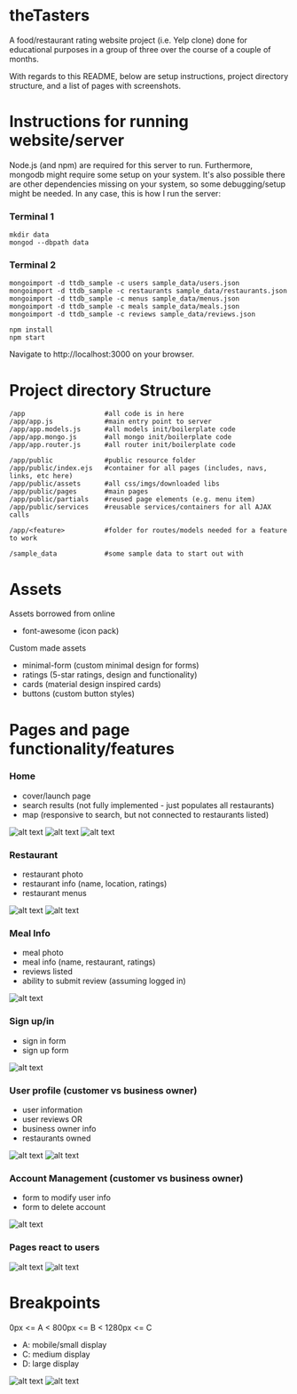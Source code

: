 # theTasters

A food/restaurant rating website project (i.e. Yelp clone) done for educational purposes in a group of three over the course of a couple of months.

With regards to this README, below are setup instructions, project directory structure, and a list of pages with screenshots.

# Instructions for running website/server

Node.js (and npm) are required for this server to run. Furthermore, mongodb might require some setup on your system. It's also possible there are other dependencies missing on your system, so some debugging/setup might be needed. In any case, this is how I run the server:

### Terminal 1
```
mkdir data
mongod --dbpath data
```

### Terminal 2
```
mongoimport -d ttdb_sample -c users sample_data/users.json
mongoimport -d ttdb_sample -c restaurants sample_data/restaurants.json
mongoimport -d ttdb_sample -c menus sample_data/menus.json
mongoimport -d ttdb_sample -c meals sample_data/meals.json
mongoimport -d ttdb_sample -c reviews sample_data/reviews.json

npm install
npm start
```

Navigate to http://localhost:3000 on your browser.

# Project directory Structure

```
/app                    #all code is in here
/app/app.js             #main entry point to server
/app/app.models.js      #all models init/boilerplate code
/app/app.mongo.js       #all mongo init/boilerplate code
/app/app.router.js      #all router init/boilerplate code

/app/public             #public resource folder
/app/public/index.ejs   #container for all pages (includes, navs, links, etc here)
/app/public/assets      #all css/imgs/downloaded libs
/app/public/pages       #main pages
/app/public/partials    #reused page elements (e.g. menu item)
/app/public/services    #reusable services/containers for all AJAX calls

/app/<feature>          #folder for routes/models needed for a feature to work

/sample_data            #some sample data to start out with
```

# Assets

Assets borrowed from online
- font-awesome (icon pack)

Custom made assets
- minimal-form (custom minimal design for forms)
- ratings (5-star ratings, design and functionality)
- cards (material design inspired cards)
- buttons (custom button styles)

# Pages and page functionality/features

### Home
- cover/launch page
- search results (not fully implemented - just populates all restaurants)
- map (responsive to search, but not connected to restaurants listed)

![alt text](http://i.imgur.com/kiADvaw.jpg)
![alt text](http://i.imgur.com/hzIScY7.png)
![alt text](http://i.imgur.com/Jj2fAhs.png)

### Restaurant
- restaurant photo
- restaurant info (name, location, ratings)
- restaurant menus

![alt text](http://i.imgur.com/NyFP92S.png)
![alt text](http://i.imgur.com/PmxPzLd.png)

### Meal Info
- meal photo
- meal info (name, restaurant, ratings)
- reviews listed
- ability to submit review (assuming logged in)

![alt text](http://i.imgur.com/LObE5KR.png)

### Sign up/in
- sign in form
- sign up form

![alt text](http://i.imgur.com/6b6sAui.png)

### User profile (customer vs business owner)
- user information
- user reviews
OR
- business owner info
- restaurants owned

![alt text](http://i.imgur.com/7AJppe8.png)
![alt text](http://i.imgur.com/zUjaPzd.png)

### Account Management (customer vs business owner)
- form to modify user info
- form to delete account

![alt text](http://i.imgur.com/9qiDF7p.png)

### Pages react to users


![alt text](http://i.imgur.com/AuztNHU.jpg)
![alt text](http://i.imgur.com/q9XaGUE.png)

# Breakpoints

0px <= A < 800px <= B < 1280px <= C

- A: mobile/small display
- C: medium display
- D: large display

![alt text](http://i.imgur.com/OUYlH1a.png)
![alt text](http://i.imgur.com/nx9ZaUC.png)
